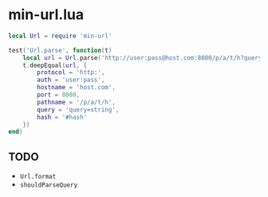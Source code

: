 min-url.lua
===

```lua
local Url = require 'min-url'

test('Url.parse', function(t)
	local url = Url.parse('http://user:pass@host.com:8080/p/a/t/h?query=string#hash')
	t.deepEqual(url, {
		protocol = 'http:',
		auth = 'user:pass',
		hostname = 'host.com',
		port = 8080,
		pathname = '/p/a/t/h',
		query = 'query=string',
		hash = '#hash'
	})
end)
```

TODO
---

- `Url.format`
- `shouldParseQuery`
